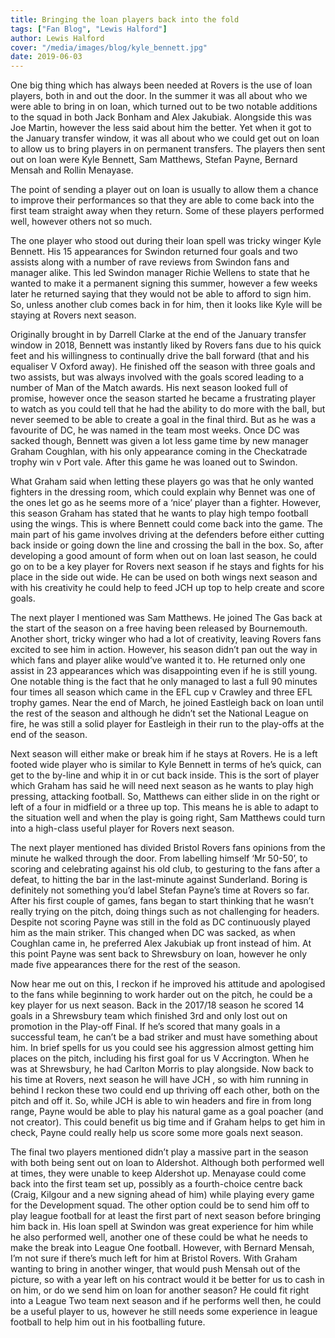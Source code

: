 ```yaml
---
title: Bringing the loan players back into the fold
tags: ["Fan Blog", "Lewis Halford"]
author: Lewis Halford
cover: "/media/images/blog/kyle_bennett.jpg"
date: 2019-06-03
---
```


 One big thing which has always been needed at Rovers is the use of loan players, both in and out the door. In the summer it was all about who we were able to bring in on loan, which turned out to be two notable additions to the squad in both Jack Bonham and Alex Jakubiak. Alongside this was Joe Martin, however the less said about him the better. Yet when it got to the January transfer window, it was all about who we could get out on loan to allow us to bring players in on permanent transfers. The players then sent out on loan were Kyle Bennett, Sam Matthews, Stefan Payne, Bernard Mensah and Rollin Menayase.

  <!--more-->

The point of sending a player out on loan is usually to allow them a chance to improve their performances so that they are able to come back into the first team straight away when they return. Some of these players performed well, however others not so much.

The one player who stood out during their loan spell was tricky winger Kyle Bennett. His 15 appearances for Swindon returned four goals and two assists along with a number of rave reviews from Swindon fans and manager alike. This led Swindon manager Richie Wellens to state that he wanted to make it a permanent signing this summer, however a few weeks later he returned saying that they would not be able to afford to sign him. So, unless another club comes back in for him, then it looks like Kyle will be staying at Rovers next season.

Originally brought in by Darrell Clarke at the end of the January transfer window in 2018, Bennett was instantly liked by Rovers fans due to his quick feet and his willingness to continually drive the ball forward (that and his equaliser V Oxford away). He finished off the season with three  goals and two assists, but was always involved with the goals scored leading to a number of Man of the Match awards. His next season looked full of promise, however once the season started he became a frustrating player to watch as you could tell that he had the ability to do more with the ball, but never seemed to be able to create a goal in the final third. But as he was a favourite of DC, he was named in the team most weeks. Once DC was sacked though, Bennett was given a lot less game time by new manager Graham Coughlan, with his only appearance coming in the Checkatrade trophy win v Port vale. After this game he was loaned out to Swindon.

What Graham said when letting these players go was that he only wanted fighters in the dressing room, which could explain why Bennet was one of the ones let go as he seems more of a ‘nice’ player than a fighter. However, this season Graham has stated that he wants to play high tempo football using the wings. This is where Bennett could come back into the game. The main part of his game involves driving at the defenders before either cutting back inside or going down the line and crossing the ball in the box. So, after developing a good amount of form when out on loan last season, he could go on to be a key player for Rovers next season if he stays and fights for his place in the side out wide. He can be used on both wings next season and with his creativity he could help to feed JCH up top to help create and score goals.

The next player I mentioned was Sam Matthews. He joined The Gas back at the start of the season on a free having been released by Bournemouth. Another short, tricky winger who had a lot of creativity, leaving Rovers fans excited to see him in action. However, his season didn’t pan out the way in which fans and player alike would’ve wanted it to. He returned only one assist in 23 appearances which was disappointing even if he is still young. One notable thing is the fact that he only managed to last a full 90 minutes four times all season which came in the EFL cup v Crawley and three EFL trophy games. Near the end of March, he joined Eastleigh back on loan until the rest of the season and although he didn’t set the National League on fire, he was still a solid player for Eastleigh in their run to the play-offs at the end of the season.

Next season will either make or break him if he stays at Rovers. He is a left footed wide player who is similar to Kyle Bennett in terms of he’s quick, can get to the by-line and whip it in or cut back inside. This is the sort of player which Graham has said he will need next season as he wants to play high pressing, attacking football. So, Matthews can either slide in on the right or left of a four in midfield or a three up top. This means he is able to adapt to the situation well and when the play is going right, Sam Matthews could turn into a high-class useful player for Rovers next season. 

The next player mentioned has divided Bristol Rovers fans opinions from the minute he walked through the door. From labelling himself ‘Mr 50-50’, to scoring and celebrating against his old club, to gesturing to the fans after a defeat, to hitting the bar in the last-minute against Sunderland. Boring is definitely not something you’d label Stefan Payne’s time at Rovers so far. After his first couple of games, fans began to start thinking that he wasn’t really trying on the pitch, doing things such as not challenging for headers. Despite not scoring Payne was still in the fold as DC continuously played him as the main striker. This changed when DC was sacked, as when Coughlan came in, he preferred Alex Jakubiak up front instead of him. At this point Payne was sent back to Shrewsbury on loan, however he only made five appearances there for the rest of the season. 

Now hear me out on this, I reckon if he improved his attitude and apologised to the fans while beginning to work harder out on the pitch, he could be a key player for us next season. Back in the 2017/18 season he scored 14 goals in a Shrewsbury team which finished 3rd and only lost out on promotion in the Play-off Final. If he’s scored that many goals in a successful team, he can’t be a bad striker and must have something about him. In brief spells for us you could see his aggression almost getting him places on the pitch, including his first goal for us V Accrington. When he was at Shrewsbury, he had Carlton Morris to play alongside. Now back to his time at Rovers, next season he will have JCH , so with him running in behind I reckon these two could end up thriving off each other, both on the pitch and off it. So, while JCH is able to win headers and fire in from long range, Payne would be able to play his natural game as a goal poacher (and not creator). This could benefit us big time and if Graham helps to get him in check, Payne could really help us score some more goals next season.

The final two players mentioned didn’t play a massive part in the season with both being sent out on loan to Aldershot. Although both performed well at times, they were unable to keep Aldershot up. Menayase could come back into the first team set up, possibly as a fourth-choice centre back (Craig, Kilgour and a new signing ahead of him) while playing every game for the Development squad. The other option could be to send him off to play league football for at least the first part of next season before bringing him back in. His loan spell at Swindon was great experience for him while he also performed well, another one of these could be what he needs to make the break into League One football. However, with Bernard Mensah, I’m not sure if there’s much left for him at Bristol Rovers. With Graham wanting to bring in another winger, that would push Mensah out of the picture, so with a year left on his contract would it be better for us to cash in on him, or do we send him on loan for another season? He could fit right into a League Two team next season and if he performs well then, he could be a useful player to us, however he still needs some experience in league football to help him out in his footballing future.


<script async src="//pagead2.googlesyndication.com/pagead/js/adsbygoogle.js"></script>
<!-- GasCast Blog Ad -->
<ins class="adsbygoogle"
     style="display:block"
     data-ad-client="ca-pub-8805482732507166"
     data-ad-slot="7113725307"
     data-ad-format="auto"
     data-full-width-responsive="true"></ins>
<script>
(adsbygoogle = window.adsbygoogle || []).push({});
</script>